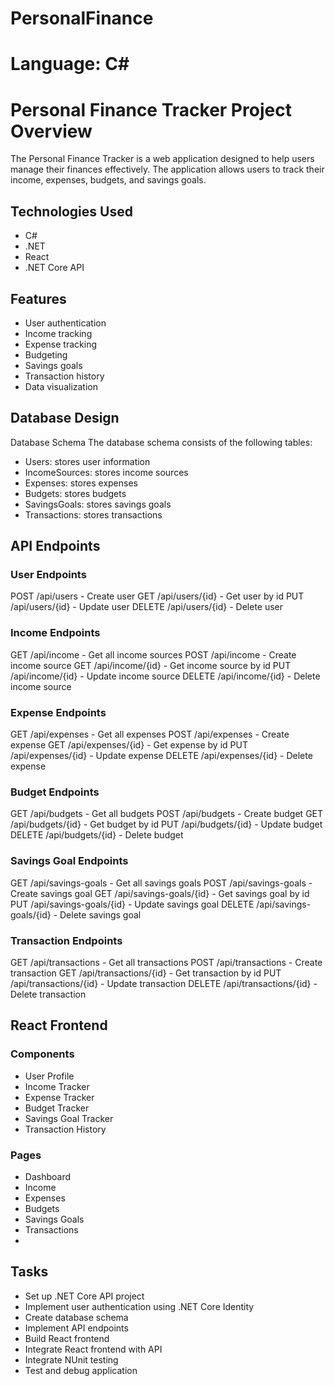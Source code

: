 # PersonalFinance

# Language: C#

# Personal Finance Tracker Project Overview
The Personal Finance Tracker is a web application designed to help users manage their finances effectively. The application allows users to track their income, expenses, budgets, and savings goals.

## Technologies Used
* C#
* .NET
* React
* .NET Core API

## Features
* User authentication
* Income tracking
* Expense tracking
* Budgeting
* Savings goals
* Transaction history
* Data visualization

## Database Design
Database Schema
The database schema consists of the following tables:

* Users: stores user information
* IncomeSources: stores income sources
* Expenses: stores expenses
* Budgets: stores budgets
* SavingsGoals: stores savings goals
* Transactions: stores transactions

## API Endpoints
### User Endpoints
POST /api/users - Create user
GET /api/users/{id} - Get user by id
PUT /api/users/{id} - Update user
DELETE /api/users/{id} - Delete user

### Income Endpoints
GET /api/income - Get all income sources
POST /api/income - Create income source
GET /api/income/{id} - Get income source by id
PUT /api/income/{id} - Update income source
DELETE /api/income/{id} - Delete income source

### Expense Endpoints
GET /api/expenses - Get all expenses
POST /api/expenses - Create expense
GET /api/expenses/{id} - Get expense by id
PUT /api/expenses/{id} - Update expense
DELETE /api/expenses/{id} - Delete expense

### Budget Endpoints
GET /api/budgets - Get all budgets
POST /api/budgets - Create budget
GET /api/budgets/{id} - Get budget by id
PUT /api/budgets/{id} - Update budget
DELETE /api/budgets/{id} - Delete budget

### Savings Goal Endpoints
GET /api/savings-goals - Get all savings goals
POST /api/savings-goals - Create savings goal
GET /api/savings-goals/{id} - Get savings goal by id
PUT /api/savings-goals/{id} - Update savings goal
DELETE /api/savings-goals/{id} - Delete savings goal

### Transaction Endpoints
GET /api/transactions - Get all transactions
POST /api/transactions - Create transaction
GET /api/transactions/{id} - Get transaction by id
PUT /api/transactions/{id} - Update transaction
DELETE /api/transactions/{id} - Delete transaction

## React Frontend
### Components
* User Profile
* Income Tracker
* Expense Tracker
* Budget Tracker
* Savings Goal Tracker
* Transaction History
### Pages
* Dashboard
* Income
* Expenses
* Budgets
* Savings Goals
* Transactions
* 
## Tasks
* Set up .NET Core API project
* Implement user authentication using .NET Core Identity
* Create database schema
* Implement API endpoints
* Build React frontend
* Integrate React frontend with API
* Integrate NUnit testing
* Test and debug application
